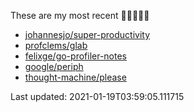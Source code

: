 These are my most recent 🌟🌟🌟🌟🌟

* [johannesjo/super-productivity](https://github.com/johannesjo/super-productivity)
* [profclems/glab](https://github.com/profclems/glab)
* [felixge/go-profiler-notes](https://github.com/felixge/go-profiler-notes)
* [google/periph](https://github.com/google/periph)
* [thought-machine/please](https://github.com/thought-machine/please)

Last updated: 2021-01-19T03:59:05.111715
